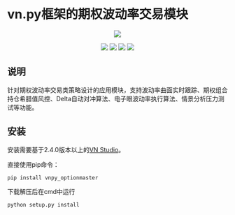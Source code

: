 # vn.py框架的期权波动率交易模块

<p align="center">
  <img src ="https://vnpy.oss-cn-shanghai.aliyuncs.com/vnpy-logo.png"/>
</p>

<p align="center">
    <img src ="https://img.shields.io/badge/version-1.0.0-blueviolet.svg"/>
    <img src ="https://img.shields.io/badge/platform-windows|linux|macos-yellow.svg"/>
    <img src ="https://img.shields.io/badge/python-3.7-blue.svg" />
    <img src ="https://img.shields.io/github/license/vnpy/vnpy.svg?color=orange"/>
</p>

## 说明

针对期权波动率交易类策略设计的应用模块，支持波动率曲面实时跟踪、期权组合持仓希腊值风控、Delta自动对冲算法、电子眼波动率执行算法、情景分析压力测试等功能。

## 安装

安装需要基于2.4.0版本以上的[VN Studio](https://www.vnpy.com)。

直接使用pip命令：

```
pip install vnpy_optionmaster
```

下载解压后在cmd中运行

```
python setup.py install
```
